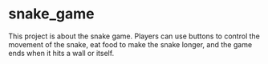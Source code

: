 # snake_game
This project is about the snake game. Players can use buttons to control the movement of the snake, eat food to make the snake longer, and the game ends when it hits a wall or itself.
